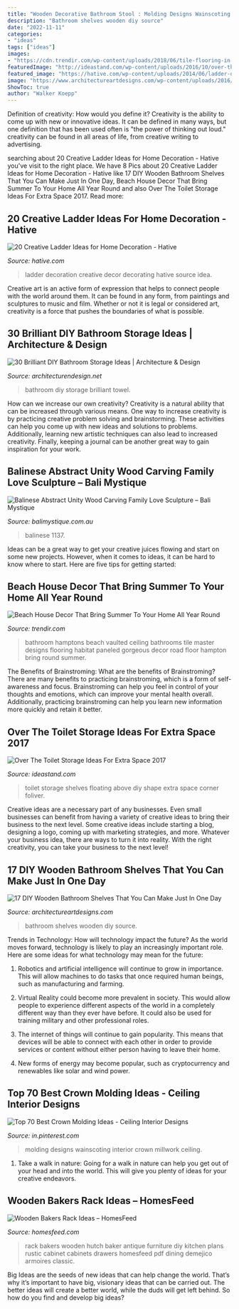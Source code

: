 ```yaml
---
title: "Wooden Decorative Bathroom Stool : Molding Designs Wainscoting Interior Crown Millwork Ceiling"
description: "Bathroom shelves wooden diy source"
date: "2022-11-11"
categories:
- "ideas"
tags: ["ideas"]
images:
- "https://cdn.trendir.com/wp-content/uploads/2018/06/tile-flooring-in-bathroom.jpg"
featuredImage: "http://ideastand.com/wp-content/uploads/2016/10/over-the-toilet-storage/17-over-the-toilet-storage-ideas.jpg"
featured_image: "https://hative.com/wp-content/uploads/2014/06/ladder-decor-ideas/16-ladder-decor-ideas.jpg"
image: "https://www.architectureartdesigns.com/wp-content/uploads/2016/09/14-14-630x637.jpg"
ShowToc: true
author: "Walker Koepp"
---
```



Definition of creativity: How would you define it?
Creativity is the ability to come up with new or innovative ideas. It can be defined in many ways, but one definition that has been used often is "the power of thinking out loud." creativity can be found in all areas of life, from creative writing to advertising.

	

		
searching about 20 Creative Ladder Ideas for Home Decoration - Hative you've visit to the right place. We have 8 Pics about 20 Creative Ladder Ideas for Home Decoration - Hative like 17 DIY Wooden Bathroom Shelves That You Can Make Just In One Day, Beach House Decor That Bring Summer To Your Home All Year Round and also Over The Toilet Storage Ideas For Extra Space 2017. Read more:
		
    
## 20 Creative Ladder Ideas For Home Decoration - Hative

<img loading=lazy src="https://hative.com/wp-content/uploads/2014/06/ladder-decor-ideas/16-ladder-decor-ideas.jpg" onerror="this.onerror=null;this.src='https://tse2.mm.bing.net/th?id=OIP.O0wHGhtPqPzwwdEkz7UI4wHaLL&amp;pid=15.1';" alt="20 Creative Ladder Ideas for Home Decoration - Hative">

_Source: hative.com_

>ladder decoration creative decor decorating hative source idea. 

	

Creative art is an active form of expression that helps to connect people with the world around them. It can be found in any form, from paintings and sculptures to music and film. Whether or not it is legal or considered art, creativity is a force that pushes the boundaries of what is possible.

    
## 30 Brilliant DIY Bathroom Storage Ideas | Architecture &amp; Design

<img loading=lazy src="https://cdn.architecturendesign.net/wp-content/uploads/2014/08/diy-bathroom-storage-ideas-6.jpg" onerror="this.onerror=null;this.src='https://tse4.mm.bing.net/th?id=OIP.Ibk-XO5S4kP3dWCW49u41gHaJ4&amp;pid=15.1';" alt="30 Brilliant DIY Bathroom Storage Ideas | Architecture &amp; Design">

_Source: architecturendesign.net_

>bathroom diy storage brilliant towel. 

	

How can we increase our own creativity?
Creativity is a natural ability that can be increased through various means. One way to increase creativity is by practicing creative problem solving and brainstorming. These activities can help you come up with new ideas and solutions to problems. Additionally, learning new artistic techniques can also lead to increased creativity. Finally, keeping a journal can be another great way to gain inspiration for your work.

    
## Balinese Abstract Unity Wood Carving Family Love Sculpture – Bali Mystique

<img loading=lazy src="https://cdn.shopify.com/s/files/1/1993/0659/products/1137_40cm_S_2400x.jpg?v=1569253969" onerror="this.onerror=null;this.src='https://tse4.mm.bing.net/th?id=OIP.Bh02sMz_xFzIcU7GxRIV6gHaJ4&amp;pid=15.1';" alt="Balinese Abstract Unity Wood Carving Family Love Sculpture – Bali Mystique">

_Source: balimystique.com.au_

>balinese 1137. 

	

Ideas can be a great way to get your creative juices flowing and start on some new projects. However, when it comes to ideas, it can be hard to know where to start. Here are five tips for getting started: 

    
## Beach House Decor That Bring Summer To Your Home All Year Round

<img loading=lazy src="https://cdn.trendir.com/wp-content/uploads/2018/06/tile-flooring-in-bathroom.jpg" onerror="this.onerror=null;this.src='https://tse4.mm.bing.net/th?id=OIP.FW9zPvP7Nle4akjGNgTOjgHaE6&amp;pid=15.1';" alt="Beach House Decor That Bring Summer To Your Home All Year Round">

_Source: trendir.com_

>bathroom hamptons beach vaulted ceiling bathrooms tile master designs flooring habitat paneled gorgeous decor road floor hampton bring round summer. 

	

The Benefits of Brainstroming: What are the benefits of Brainstroming?
There are many benefits to practicing brainstroming, which is a form of self-awareness and focus. Brainstroming can help you feel in control of your thoughts and emotions, which can improve your mental health overall. Additionally, practicing brainstroming can help you learn new information more quickly and retain it better.

    
## Over The Toilet Storage Ideas For Extra Space 2017

<img loading=lazy src="http://ideastand.com/wp-content/uploads/2016/10/over-the-toilet-storage/17-over-the-toilet-storage-ideas.jpg" onerror="this.onerror=null;this.src='https://tse3.mm.bing.net/th?id=OIP.jA6-DuCgfyncVuPVv7mF0wHaLI&amp;pid=15.1';" alt="Over The Toilet Storage Ideas For Extra Space 2017">

_Source: ideastand.com_

>toilet storage shelves floating above diy shape extra space corner foliver. 

	

Creative ideas are a necessary part of any businesses. Even small businesses can benefit from having a variety of creative ideas to bring their business to the next level. Some creative ideas include starting a blog, designing a logo, coming up with marketing strategies, and more. Whatever your business idea, there are ways to turn it into reality. With the right creativity, you can take your business to the next level!

    
## 17 DIY Wooden Bathroom Shelves That You Can Make Just In One Day

<img loading=lazy src="https://www.architectureartdesigns.com/wp-content/uploads/2016/09/14-14-630x637.jpg" onerror="this.onerror=null;this.src='https://tse2.mm.bing.net/th?id=OIP.11PHK5U9Vv82UZVXUQAnkQHaHf&amp;pid=15.1';" alt="17 DIY Wooden Bathroom Shelves That You Can Make Just In One Day">

_Source: architectureartdesigns.com_

>bathroom shelves wooden diy source. 

	

Trends in Technology: How will technology impact the future?
As the world moves forward, technology is likely to play an increasingly important role. Here are some ideas for what technology may mean for the future:
1. Robotics and artificial intelligence will continue to grow in importance. This will allow machines to do tasks that once required human beings, such as manufacturing and farming.

2. Virtual Reality could become more prevalent in society. This would allow people to experience different aspects of the world in a completely different way than they ever have before. It could also be used for training military and other professional roles.

3. The internet of things will continue to gain popularity. This means that devices will be able to connect with each other in order to provide services or content without either person having to leave their home.

4. New forms of energy may become popular, such as cryptocurrency and renewables like solar and wind power.

    
## Top 70 Best Crown Molding Ideas - Ceiling Interior Designs

<img loading=lazy src="https://i.pinimg.com/736x/9f/61/3c/9f613c9db33f7fbf6825929c090caef6.jpg" onerror="this.onerror=null;this.src='https://tse4.mm.bing.net/th?id=OIP._ttlpuybYgthr7zbhizT3QAAAA&amp;pid=15.1';" alt="Top 70 Best Crown Molding Ideas - Ceiling Interior Designs">

_Source: in.pinterest.com_

>molding designs wainscoting interior crown millwork ceiling. 

	

1) Take a walk in nature: Going for a walk in nature can help you get out of your head and into the world. This will give you plenty of ideas for your creative endeavors.

    
## Wooden Bakers Rack Ideas – HomesFeed

<img loading=lazy src="https://homesfeed.com/wp-content/uploads/2015/10/Wooden-Baker-Rack-With-Classic-Style-And-Drawers.jpg" onerror="this.onerror=null;this.src='https://tse1.mm.bing.net/th?id=OIP.kxt1IhdnlbaEP_T9upO3qQHaL9&amp;pid=15.1';" alt="Wooden Bakers Rack Ideas – HomesFeed">

_Source: homesfeed.com_

>rack bakers wooden hutch baker antique furniture diy kitchen plans rustic cabinet cabinets drawers homesfeed pdf dining demejico armoires classic. 

	

Big Ideas are the seeds of new ideas that can help change the world. That’s why it’s important to have big, visionary ideas that can be carried out. The better ideas will create a better world, while the duds will get left behind. So how do you find and develop big ideas?

